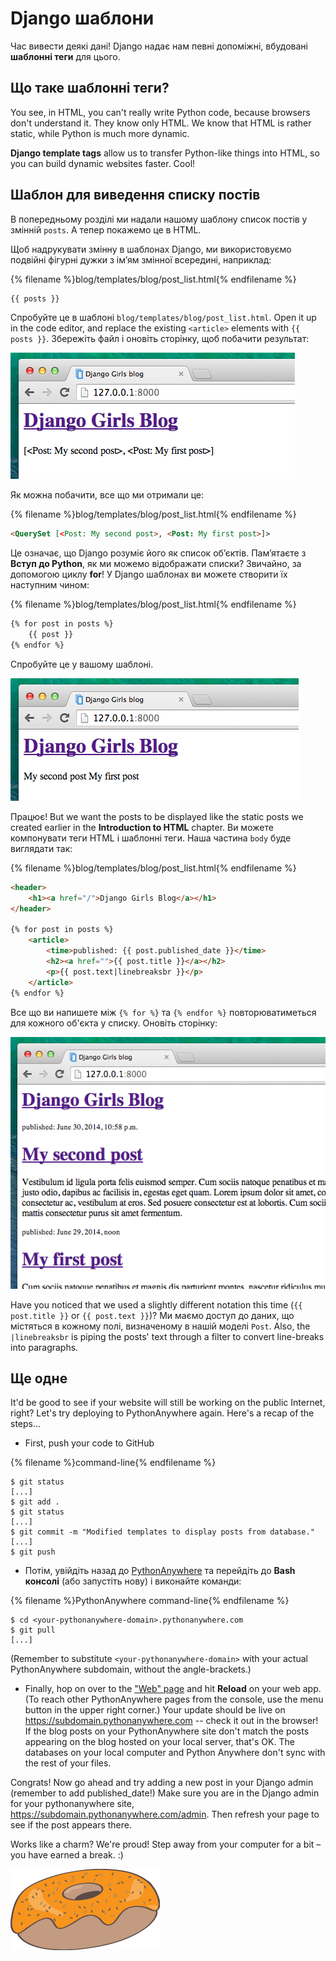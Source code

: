 # Django шаблони

Час вивести деякі дані! Django надає нам певні допоміжні, вбудовані **шаблонні теги** для цього.

## Що таке шаблонні теги?

You see, in HTML, you can't really write Python code, because browsers don't understand it. They know only HTML. We know that HTML is rather static, while Python is much more dynamic.

**Django template tags** allow us to transfer Python-like things into HTML, so you can build dynamic websites faster. Cool!

## Шаблон для виведення списку постів

В попередньому розділі ми надали нашому шаблону список постів у змінній `posts`. А тепер покажемо це в HTML.

Щоб надрукувати змінну в шаблонах Django, ми використовуємо подвійні фігурні дужки з ім’ям змінної всередині, наприклад:

{% filename %}blog/templates/blog/post_list.html{% endfilename %}

```html
{{ posts }}
```

Спробуйте це в шаблоні `blog/templates/blog/post_list.html`. Open it up in the code editor, and replace the existing `<article>` elements with `{{ posts }}`. Збережіть файл і оновіть сторінку, щоб побачити результат:

![Figure 13.1](images/step1.png)

Як можна побачити, все що ми отримали це:

{% filename %}blog/templates/blog/post_list.html{% endfilename %}

```html
<QuerySet [<Post: My second post>, <Post: My first post>]>
```

Це означає, що Django розуміє його як список об’єктів. Пам’ятаєте з **Вступ до Python**, як ми можемо відображати списки? Звичайно, за допомогою циклу **for**! У Django шаблонах ви можете створити їх наступним чином:

{% filename %}blog/templates/blog/post_list.html{% endfilename %}

```html
{% for post in posts %}
    {{ post }}
{% endfor %}
```

Спробуйте це у вашому шаблоні.

![Figure 13.2](images/step2.png)

Працює! But we want the posts to be displayed like the static posts we created earlier in the **Introduction to HTML** chapter. Ви можете компонувати теги HTML і шаблонні теги. Наша частина `body` буде виглядати так:

{% filename %}blog/templates/blog/post_list.html{% endfilename %}

```html
<header>
    <h1><a href="/">Django Girls Blog</a></h1>
</header>

{% for post in posts %}
    <article>
        <time>published: {{ post.published_date }}</time>
        <h2><a href="">{{ post.title }}</a></h2>
        <p>{{ post.text|linebreaksbr }}</p>
    </article>
{% endfor %}
```

Все що ви напишете між `{% for %}` та `{% endfor %}` повторюватиметься для кожного об'єкта у списку. Оновіть сторінку:

![Figure 13.3](images/step3.png)

Have you noticed that we used a slightly different notation this time (`{{ post.title }}` or `{{ post.text }}`)? Ми маємо доступ до даних, що містяться в кожному полі, визначеному в нашій моделі `Post`. Also, the `|linebreaksbr` is piping the posts' text through a filter to convert line-breaks into paragraphs.

## Ще одне

It'd be good to see if your website will still be working on the public Internet, right? Let's try deploying to PythonAnywhere again. Here's a recap of the steps…

* First, push your code to GitHub

{% filename %}command-line{% endfilename %}

    $ git status
    [...]
    $ git add .
    $ git status
    [...]
    $ git commit -m "Modified templates to display posts from database."
    [...]
    $ git push
    

* Потім, увійдіть назад до [PythonAnywhere](https://www.pythonanywhere.com/consoles/) та перейдіть до **Bash консолі** (або запустіть нову) і виконайте команди:

{% filename %}PythonAnywhere command-line{% endfilename %}

    $ cd <your-pythonanywhere-domain>.pythonanywhere.com
    $ git pull
    [...]
    

(Remember to substitute `<your-pythonanywhere-domain>` with your actual PythonAnywhere subdomain, without the angle-brackets.)

* Finally, hop on over to the ["Web" page](https://www.pythonanywhere.com/web_app_setup/) and hit **Reload** on your web app. (To reach other PythonAnywhere pages from the console, use the menu button in the upper right corner.) Your update should be live on https://subdomain.pythonanywhere.com -- check it out in the browser! If the blog posts on your PythonAnywhere site don't match the posts appearing on the blog hosted on your local server, that's OK. The databases on your local computer and Python Anywhere don't sync with the rest of your files.

Congrats! Now go ahead and try adding a new post in your Django admin (remember to add published_date!) Make sure you are in the Django admin for your pythonanywhere site, https://subdomain.pythonanywhere.com/admin. Then refresh your page to see if the post appears there.

Works like a charm? We're proud! Step away from your computer for a bit – you have earned a break. :)

![Figure 13.4](images/donut.png)